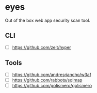 # eyes
Out of the box web app security scan tool.

## CLI
- [ ] https://github.com/zeit/hyper

## Tools
- [ ] https://github.com/andresriancho/w3af
- [ ] https://github.com/rabbots/sqlmap
- [ ] https://github.com/golismero/golismero
